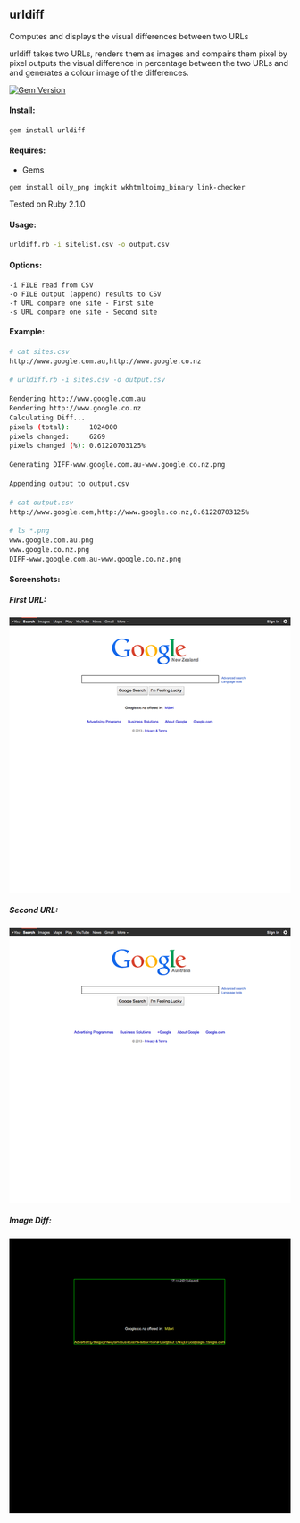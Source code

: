 ## urldiff

Computes and displays the visual differences between two URLs

urldiff takes two URLs, renders them as images and compairs them pixel by pixel outputs the visual difference in percentage between the two URLs and and generates a colour image of the differences.

[![Gem Version](https://badge.fury.io/rb/urldiff.svg)](http://badge.fury.io/rb/urldiff)

#### Install:

```
gem install urldiff
```

#### Requires:
* Gems

```
gem install oily_png imgkit wkhtmltoimg_binary link-checker
```
Tested on Ruby 2.1.0

#### Usage:
```bash
urldiff.rb -i sitelist.csv -o output.csv
```

#### Options:

    -i FILE read from CSV
    -o FILE output (append) results to CSV
    -f URL compare one site - First site
    -s URL compare one site - Second site

#### Example:
```bash
# cat sites.csv
http://www.google.com.au,http://www.google.co.nz

# urldiff.rb -i sites.csv -o output.csv

Rendering http://www.google.com.au
Rendering http://www.google.co.nz
Calculating Diff...
pixels (total):     1024000
pixels changed:     6269
pixels changed (%): 0.61220703125%

Generating DIFF-www.google.com.au-www.google.co.nz.png

Appending output to output.csv

# cat output.csv
http://www.google.com,http://www.google.co.nz,0.61220703125%

# ls *.png
www.google.com.au.png
www.google.co.nz.png
DIFF-www.google.com.au-www.google.co.nz.png
```

#### Screenshots:

##### First URL:

![First URL](/screenshots/url1.png "First URL")

##### Second URL:

![Second URL](/screenshots/url2.png "Second URL")

#####  Image Diff:

![Image Diff](/screenshots/urldiff.png "Image Diff")

